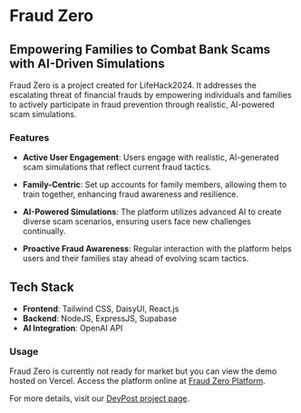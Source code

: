 # Fraud Zero

## Empowering Families to Combat Bank Scams with AI-Driven Simulations

Fraud Zero is a project created for LifeHack2024. It addresses the escalating threat of financial frauds by empowering individuals and families to actively participate in fraud prevention through realistic, AI-powered scam simulations.

### Features

- **Active User Engagement**: Users engage with realistic, AI-generated scam simulations that reflect current fraud tactics.
  
- **Family-Centric**: Set up accounts for family members, allowing them to train together, enhancing fraud awareness and resilience.
  
- **AI-Powered Simulations**: The platform utilizes advanced AI to create diverse scam scenarios, ensuring users face new challenges continually.
  
- **Proactive Fraud Awareness**: Regular interaction with the platform helps users and their families stay ahead of evolving scam tactics.

## Tech Stack

- **Frontend**: Tailwind CSS, DaisyUI, React.js
- **Backend**: NodeJS, ExpressJS, Supabase
- **AI Integration**: OpenAI API

### Usage

Fraud Zero is currently not ready for market but you can view the demo hosted on Vercel. 
Access the platform online at [Fraud Zero Platform](https://fraud-zero.vercel.app). 

For more details, visit our [DevPost project page](#).

